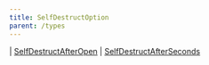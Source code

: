 ```yaml
---
title: SelfDestructOption
parent: /types
---
```


<div class="font-mono whitespace-pre"><span class="opacity-50">|</span> <a href="/types/selfdestructafteropen"  >SelfDestructAfterOpen</a>
<span class="opacity-50">|</span> <a href="/types/selfdestructafterseconds"  >SelfDestructAfterSeconds</a></div>

